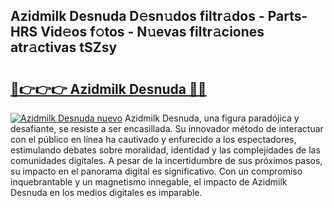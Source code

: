 ## Azidmilk Desnuda D𝚎sn𝚞dos filtr𝚊dos - Parts-HRS Vid𝚎os f𝚘tos - N𝚞evas filtr𝚊ciones atr𝚊ctivas tSZsy

# <h2><a href="http://mbaeei.tromn.icu/?c=Azidmilk+Desnuda">🔗👉👉👉 Azidmilk Desnuda 🔗🔗</a></h2>

[![Azidmilk Desnuda nuevo](https://i.imgur.com/pEAQMta.gif)](http://mbaeei.tromn.icu/?c=Azidmilk+Desnuda)
Azidmilk Desnuda, una figura paradójica y desafiante, se resiste a ser encasillada. Su innovador método de interactuar con el público en línea ha cautivado y enfurecido a los espectadores, estimulando debates sobre moralidad, identidad y las complejidades de las comunidades digitales. A pesar de la incertidumbre de sus próximos pasos, su impacto en el panorama digital es significativo. Con un compromiso inquebrantable y un magnetismo innegable, el impacto de Azidmilk Desnuda en los medios digitales es imparable.
